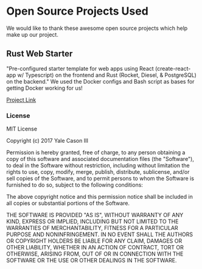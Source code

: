 # Open Source Projects Used

We would like to thank these awesome open source projects which help make up our project.

## Rust Web Starter

"Pre-configured starter template for web apps using React (create-react-app w/ Typescript) on the frontend and Rust (Rocket, Diesel, & PostgreSQL) on the backend." We used the Docker configs and Bash script as bases for getting Docker working for us!

[Project Link](https://github.com/ghotiphud/rust-web-starter)

### License

MIT License

Copyright (c) 2017 Yale Cason III

Permission is hereby granted, free of charge, to any person obtaining a copy
of this software and associated documentation files (the "Software"), to deal
in the Software without restriction, including without limitation the rights
to use, copy, modify, merge, publish, distribute, sublicense, and/or sell
copies of the Software, and to permit persons to whom the Software is
furnished to do so, subject to the following conditions:

The above copyright notice and this permission notice shall be included in all
copies or substantial portions of the Software.

THE SOFTWARE IS PROVIDED "AS IS", WITHOUT WARRANTY OF ANY KIND, EXPRESS OR
IMPLIED, INCLUDING BUT NOT LIMITED TO THE WARRANTIES OF MERCHANTABILITY,
FITNESS FOR A PARTICULAR PURPOSE AND NONINFRINGEMENT. IN NO EVENT SHALL THE
AUTHORS OR COPYRIGHT HOLDERS BE LIABLE FOR ANY CLAIM, DAMAGES OR OTHER
LIABILITY, WHETHER IN AN ACTION OF CONTRACT, TORT OR OTHERWISE, ARISING FROM,
OUT OF OR IN CONNECTION WITH THE SOFTWARE OR THE USE OR OTHER DEALINGS IN THE
SOFTWARE.
